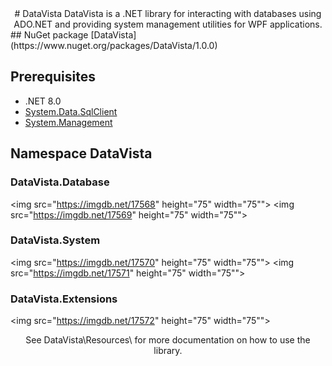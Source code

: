 <div align="center">
# DataVista
DataVista is a .NET library for interacting with databases using ADO.NET and providing system management utilities for WPF applications.
</div>

<div align="left">
## NuGet package
[DataVista](https://www.nuget.org/packages/DataVista/1.0.0)

## Prerequisites
- .NET 8.0
- [System.Data.SqlClient](https://www.nuget.org/packages/System.Data.SqlClient/)
- [System.Management](https://www.nuget.org/packages/System.Management/)

## Namespace DataVista
### DataVista.Database
<img src="https://imgdb.net/17568" height="75" width="75"">
<img src="https://imgdb.net/17569" height="75" width="75"">

### DataVista.System
<img src="https://imgdb.net/17570" height="75" width="75"">
<img src="https://imgdb.net/17571" height="75" width="75"">
  
### DataVista.Extensions
<img src="https://imgdb.net/17572" height="75" width="75"">
</div>

<div align="center">
See DataVista\Resources\ for more documentation on how to use the library.
</div>
